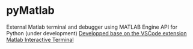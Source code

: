 # pyMatlab
External Matlab terminal and debugger using MATLAB Engine API for Python (under development)
[Developped base on the VSCode extension Matlab Interactive Terminal](https://github.com/apommel/vscode-matlab-interactive-terminal)
